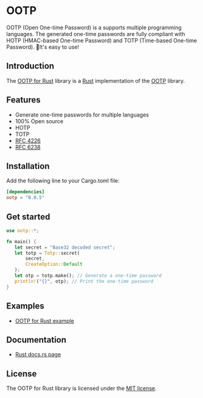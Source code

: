 # OOTP

OOTP (Open One-time Password) is a supports multiple programming languages. The generated one-time passwords are fully compliant with HOTP (HMAC-based One-time Password) and TOTP (Time-based One-time Password). 🚀It's easy to use!

## Introduction

The [OOTP for Rust](https://crates.io/crates/ootp) library is a [Rust](https://www.rust-lang.org/) implementation of the [OOTP](https://github.com/bytegem/ootp) library.

## Features

- Generate one-time passwords for multiple languages
- 100% Open source
- HOTP
- TOTP
- [RFC 4226](https://tools.ietf.org/html/rfc4226)
- [RFC 6238](https://tools.ietf.org/html/rfc6238)

## Installation

Add the following line to your Cargo.toml file:

```toml
[dependencies]
ootp = "0.0.5"
```

## Get started

```rust
use ootp::*;

fn main() {
   let secret = "Base32 decoded secret";
   let totp = Totp::secret(
       secret,
       CreateOption::Default
   );
   let otp = totp.make(); // Generate a one-time password
   println!("{}", otp); // Print the one-time password
}
```

## Examples

- [OOTP for Rust example](https://github.com/bytegem/ootp/tree/main/examples/rust-example)

## Documentation

- [Rust docs.rs page](https://docs.rs/ootp)

## License

The OOTP for Rust library is licensed under the [MIT license](https://github.com/bytegem/ootp/blob/main/LICENSE).

